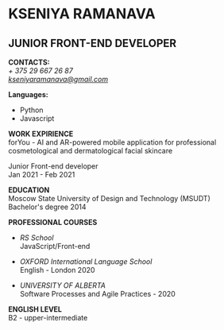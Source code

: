 # KSENIYA RAMANAVA

## JUNIOR FRONT-END DEVELOPER

**CONTACTS:**\
_+ 375 29 667 26 87_\
*kseniyaramanava@gmail.com*

**Languages:**

- Python
- Javascript

**WORK EXPIRIENCE**\
forYou - AI and AR-powered mobile application for professional cosmetological and dermatological facial skincare

Junior Front-end developer\
Jan 2021 - Feb 2021

**EDUCATION**\
Moscow State University of Design and Technology (MSUDT)\
Bachelor's degree 2014

**PROFESSIONAL COURSES**

- _RS School_\
  JavaScript/Front-end

* _OXFORD International Language School_\
  English - London 2020

* _UNIVERSITY OF ALBERTA_\
  Software Processes and Agile Practices - 2020

**ENGLISH LEVEL**\
B2 - upper-intermediate
